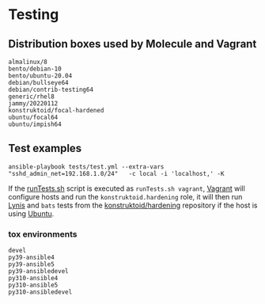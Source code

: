 # Testing

## Distribution boxes used by Molecule and Vagrant

```console
almalinux/8
bento/debian-10
bento/ubuntu-20.04
debian/bullseye64
debian/contrib-testing64
generic/rhel8
jammy/20220112
konstruktoid/focal-hardened
ubuntu/focal64
ubuntu/impish64
```

## Test examples

```shell
ansible-playbook tests/test.yml --extra-vars "sshd_admin_net=192.168.1.0/24"   -c local -i 'localhost,' -K
```

If the [runTests.sh](runTests.sh) script is executed as `runTests.sh vagrant`,
[Vagrant](https://www.vagrantup.com/ "Vagrant") will configure hosts and run the
`konstruktoid.hardening` role, it will then run
[Lynis](https://github.com/CISOfy/lynis/ "Lynis") and `bats` tests from the
[konstruktoid/hardening](https://github.com/konstruktoid/hardening "konstruktoid/hardening")
repository if the host is using [Ubuntu](https://ubuntu.com/ "Ubuntu").

### tox environments

```console
devel
py39-ansible4
py39-ansible5
py39-ansibledevel
py310-ansible4
py310-ansible5
py310-ansibledevel
```
